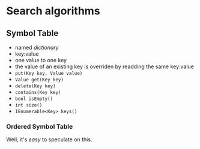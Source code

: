 # Search algorithms

## Symbol Table

 - named *dictionary*
 - key:value
 - one value to one key
 - the value of an existing key is overriden by readding the same key:value
 - `put(Key key, Value value)`
 - `Value get(Key key)`
 - `delete(Key key)`
 - `contains(Key key)`
 - `bool isEmpty()`
 - `int size()`
 - `IEnumerable<Key> keys()`

### Ordered Symbol Table

Well, it's *easy* to speculate on this.
